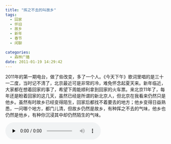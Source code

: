 ```yaml
---
title: "挥之不去的叫故乡"
tags:
  - 回家
  - 怀旧
  - 故乡
  - 新年
  - 春节
  - 闲聊

categories:
  - 森林广播
date: 2011-01-19 14:29:42
---
```


2011年的第一期电台，做了些改变，多了一个人。《今天下午》歌词里唱的是三十一二度，当时记不清了，北京最近可是非常的冷，难免怀念起夏天来。新年临近，大家都在想着回家的事了，希望下周能顺利拿到回家的火车票。来北京11年了，每年还是盼着回家的这几天，虽然已经是所谓的新北京人，但北京在我看来仍然只是他乡。虽然有时故乡已经变得陌生，回家后都找不着要去的地方；他乡变得日益熟悉，一问哪个地方，都门儿清，但故乡仍然是故乡，有种挥之不去的气味，他乡也仍然是他乡，有种你沉浸其中却仍然陌生的气味。   

<audio id="audio" controls="" preload="none">
  <source id="mp3" src="http://www.coletree.com/radio/coletree_radio_011.mp3">
</audio>